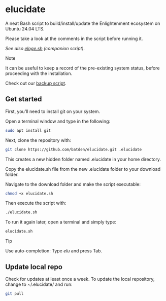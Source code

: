 # elucidate

A neat Bash script to build/install/update the Enlightenment ecosystem on Ubuntu 24.04 LTS.

Please take a look at the comments in the script before running it.

*See also [eloge.sh](https://github.com/batden/eloge) (companion script).*

> [!NOTE]
> It can be useful to keep a record of the pre-existing system status, before proceeding with the installation.
> 
> Check out our [backup script](https://gist.github.com/batden/993b5ee997b3df2c3b075907a1dff116).

## Get started

First, you'll need to install git on your system.

Open a terminal window and type in the following:

```bash
sudo apt install git
```

Next, clone the repository with:

```bash
git clone https://github.com/batden/elucidate.git .elucidate
```

This creates a new hidden folder named .elucidate in your home directory.

Copy the elucidate.sh file from the new .elucidate folder to your download folder.

Navigate to the download folder and make the script executable:

```bash
chmod +x elucidate.sh
```

Then execute the script with:

```bash
./elucidate.sh
```

To run it again later, open a terminal and simply type:

```bash
elucidate.sh
```

> [!TIP]
> Use auto-completion: Type *elu* and press Tab.

## Update local repo

Check for updates at least once a week.
To update the local repository, change to ~/.elucidate/ and run:

```bash
git pull
```
